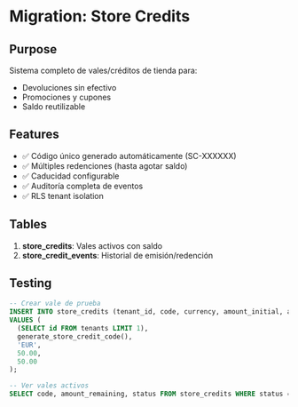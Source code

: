 # Migration: Store Credits

## Purpose
Sistema completo de vales/créditos de tienda para:
- Devoluciones sin efectivo
- Promociones y cupones
- Saldo reutilizable

## Features
- ✅ Código único generado automáticamente (SC-XXXXXX)
- ✅ Múltiples redenciones (hasta agotar saldo)
- ✅ Caducidad configurable
- ✅ Auditoría completa de eventos
- ✅ RLS tenant isolation

## Tables
1. **store_credits**: Vales activos con saldo
2. **store_credit_events**: Historial de emisión/redención

## Testing
```sql
-- Crear vale de prueba
INSERT INTO store_credits (tenant_id, code, currency, amount_initial, amount_remaining)
VALUES (
  (SELECT id FROM tenants LIMIT 1),
  generate_store_credit_code(),
  'EUR',
  50.00,
  50.00
);

-- Ver vales activos
SELECT code, amount_remaining, status FROM store_credits WHERE status = 'active';
```
